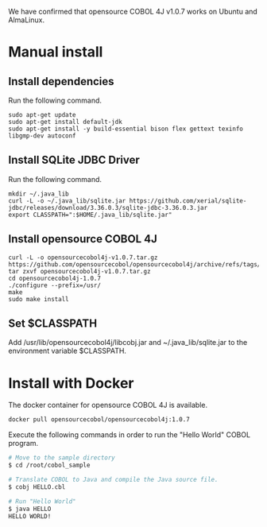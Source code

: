 We have confirmed that opensource COBOL 4J v1.0.7 works on Ubuntu and AlmaLinux.  

# Manual install

## Install dependencies

Run the following command.

```
sudo apt-get update
sudo apt-get install default-jdk
sudo apt-get install -y build-essential bison flex gettext texinfo libgmp-dev autoconf
```

## Install SQLite JDBC Driver

Run the following command.
```
mkdir ~/.java_lib
curl -L -o ~/.java_lib/sqlite.jar https://github.com/xerial/sqlite-jdbc/releases/download/3.36.0.3/sqlite-jdbc-3.36.0.3.jar
export CLASSPATH=":$HOME/.java_lib/sqlite.jar"
```

## Install opensource COBOL 4J

```
curl -L -o opensourcecobol4j-v1.0.7.tar.gz https://github.com/opensourcecobol/opensourcecobol4j/archive/refs/tags/v1.0.7.tar.gz
tar zxvf opensourcecobol4j-v1.0.7.tar.gz
cd opensourcecobol4j-1.0.7
./configure --prefix=/usr/
make
sudo make install
```

## Set $CLASSPATH

Add /usr/lib/opensourcecobol4j/libcobj.jar and ~/.java_lib/sqlite.jar to the environment variable $CLASSPATH.

# Install with Docker


The docker container for opensource COBOL 4J is available.

```bash
docker pull opensourcecobol/opensourcecobol4j:1.0.7
```

Execute the following commands in order to run the "Hello World" COBOL program.

``` bash
# Move to the sample directory
$ cd /root/cobol_sample

# Translate COBOL to Java and compile the Java source file.
$ cobj HELLO.cbl

# Run "Hello World"
$ java HELLO
HELLO WORLD!
```